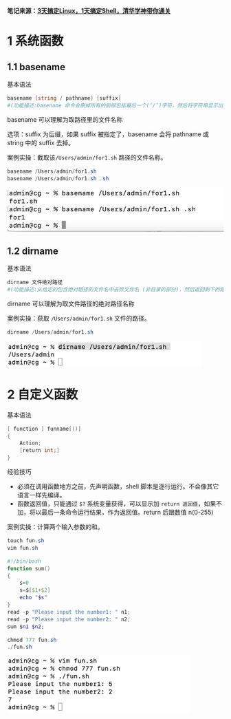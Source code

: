 **笔记来源：**[**3天搞定Linux，1天搞定Shell，清华学神带你通关**](https://www.bilibili.com/video/BV1WY4y1H7d3?p=9&vd_source=e8046ccbdc793e09a75eb61fe8e84a30)

 	 	 		

# 1 系统函数 
## 1.1 basename 
基本语法

```powershell
basename [string / pathname] [suffix] 
#(功能描述:basename 命令会删掉所有的前缀包括最后一个(‘/’)字符，然后将字符串显示出来。
```

basename 可以理解为取路径里的文件名称 

选项：suffix 为后缀，如果 suffix 被指定了，basename 会将 pathname 或 string 中的 suffix 去掉。 

 案例实操：截取该`/Users/admin/for1.sh` 路径的文件名称。

```powershell
basename /Users/admin/for1.sh
basename /Users/admin/for1.sh .sh
```

 ![](images/19.png)				

## 1.2 dirname 
基本语法

```powershell
dirname 文件绝对路径 
#(功能描述:从给定的包含绝对路径的文件名中去除文件名 (非目录的部分)，然后返回剩下的路径(目录的部分)) 
```

dirname 可以理解为取文件路径的绝对路径名称 

案例实操：获取 `/Users/admin/for1.sh` 文件的路径。 

```powershell
dirname /Users/admin/for1.sh 
```

![](images/20.png) 

# 2 自定义函数 
基本语法

```powershell
[ function ] funname[()] 
{
	Action;
	[return int;] 
}
```

经验技巧

+ 必须在调用函数地方之前，先声明函数，shell 脚本是逐行运行。不会像其它语言一样先编译。
+ 函数返回值，只能通过 `$?` 系统变量获得，可以显示加 `return 返回值`，如果不加，将以最后一条命令运行结果，作为返回值。return 后跟数值 n(0-255) 

案例实操：计算两个输入参数的和。 

```powershell
touch fun.sh
vim fun.sh
```

```powershell
#!/bin/bash
function sum()
{
	s=0
	s=$[$1+$2]
	echo "$s" 
}
read -p "Please input the number1: " n1;
read -p "Please input the number2: " n2;
sum $n1 $n2;
```

```powershell
chmod 777 fun.sh
./fun.sh
```

![](images/21.png) 

 		

 	 

